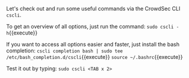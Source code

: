 Let's check out and run some useful commands via the CrowdSec CLI `cscli`.

To get an overview of all options, just run the command: `sudo cscli -h`{{execute}}

If you want to access all options easier and faster, just install the bash completion:
`cscli completion bash | sudo tee /etc/bash_completion.d/cscli`{{execute}}
`source ~/.bashrc`{{execute}}

Test it out by typing: 
`sudo cscli <TAB x 2>`